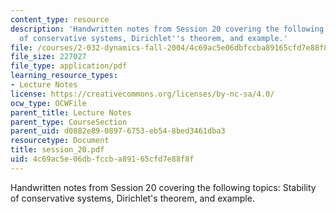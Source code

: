 ```yaml
---
content_type: resource
description: 'Handwritten notes from Session 20 covering the following topics: Stability
  of conservative systems, Dirichlet''s theorem, and example.'
file: /courses/2-032-dynamics-fall-2004/4c69ac5e06dbfccba89165cfd7e88f8f_session_20.pdf
file_size: 227027
file_type: application/pdf
learning_resource_types:
- Lecture Notes
license: https://creativecommons.org/licenses/by-nc-sa/4.0/
ocw_type: OCWFile
parent_title: Lecture Notes
parent_type: CourseSection
parent_uid: d0882e89-0897-6753-eb54-8bed3461dba3
resourcetype: Document
title: session_20.pdf
uid: 4c69ac5e-06db-fccb-a891-65cfd7e88f8f
---
```

Handwritten notes from Session 20 covering the following topics: Stability of conservative systems, Dirichlet's theorem, and example.